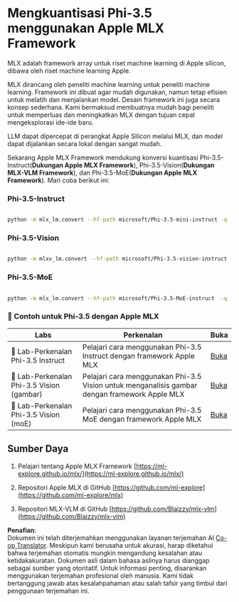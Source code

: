 <!--
CO_OP_TRANSLATOR_METADATA:
{
  "original_hash": "ec5e22bbded16acb7bdb9fa568ab5781",
  "translation_date": "2025-05-09T13:47:45+00:00",
  "source_file": "md/01.Introduction/04/UsingAppleMLXQuantifyingPhi.md",
  "language_code": "id"
}
-->
# **Mengkuantisasi Phi-3.5 menggunakan Apple MLX Framework**

MLX adalah framework array untuk riset machine learning di Apple silicon, dibawa oleh riset machine learning Apple.

MLX dirancang oleh peneliti machine learning untuk peneliti machine learning. Framework ini dibuat agar mudah digunakan, namun tetap efisien untuk melatih dan menjalankan model. Desain framework ini juga secara konsep sederhana. Kami bermaksud membuatnya mudah bagi peneliti untuk memperluas dan meningkatkan MLX dengan tujuan cepat mengeksplorasi ide-ide baru.

LLM dapat dipercepat di perangkat Apple Silicon melalui MLX, dan model dapat dijalankan secara lokal dengan sangat mudah.

Sekarang Apple MLX Framework mendukung konversi kuantisasi Phi-3.5-Instruct(**Dukungan Apple MLX Framework**), Phi-3.5-Vision(**Dukungan MLX-VLM Framework**), dan Phi-3.5-MoE(**Dukungan Apple MLX Framework**). Mari coba berikut ini:

### **Phi-3.5-Instruct**

```bash

python -m mlx_lm.convert --hf-path microsoft/Phi-3.5-mini-instruct -q

```

### **Phi-3.5-Vision**

```bash

python -m mlxv_lm.convert --hf-path microsoft/Phi-3.5-vision-instruct -q

```

### **Phi-3.5-MoE**

```bash

python -m mlx_lm.convert --hf-path microsoft/Phi-3.5-MoE-instruct  -q

```

### **🤖 Contoh untuk Phi-3.5 dengan Apple MLX**

| Labs    | Perkenalan | Buka |
| -------- | ------- |  ------- |
| 🚀 Lab-Perkenalan Phi-3.5 Instruct  | Pelajari cara menggunakan Phi-3.5 Instruct dengan framework Apple MLX   |  [Buka](../../../../../code/09.UpdateSamples/Aug/mlx-phi35-instruct.ipynb)    |
| 🚀 Lab-Perkenalan Phi-3.5 Vision (gambar) | Pelajari cara menggunakan Phi-3.5 Vision untuk menganalisis gambar dengan framework Apple MLX     |  [Buka](../../../../../code/09.UpdateSamples/Aug/mlx-phi35-vision.ipynb)    |
| 🚀 Lab-Perkenalan Phi-3.5 Vision (moE)   | Pelajari cara menggunakan Phi-3.5 MoE dengan framework Apple MLX  |  [Buka](../../../../../code/09.UpdateSamples/Aug/mlx-phi35-moe.ipynb)    |

## **Sumber Daya**

1. Pelajari tentang Apple MLX Framework [https://ml-explore.github.io/mlx/](https://ml-explore.github.io/mlx/)

2. Repositori Apple MLX di GitHub [https://github.com/ml-explore](https://github.com/ml-explore/mlx)

3. Repositori MLX-VLM di GitHub [https://github.com/Blaizzy/mlx-vlm](https://github.com/Blaizzy/mlx-vlm)

**Penafian**:  
Dokumen ini telah diterjemahkan menggunakan layanan terjemahan AI [Co-op Translator](https://github.com/Azure/co-op-translator). Meskipun kami berusaha untuk akurasi, harap diketahui bahwa terjemahan otomatis mungkin mengandung kesalahan atau ketidakakuratan. Dokumen asli dalam bahasa aslinya harus dianggap sebagai sumber yang otoritatif. Untuk informasi penting, disarankan menggunakan terjemahan profesional oleh manusia. Kami tidak bertanggung jawab atas kesalahpahaman atau salah tafsir yang timbul dari penggunaan terjemahan ini.